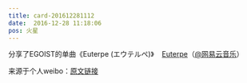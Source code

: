 ```yaml
---
title: card-201612281112
date:  2016-12-28 11:18:06
pos: 火星
---
```

分享了EGOIST的单曲《Euterpe (エウテルペ)》<a  href="https://weibo.cn/sinaurl?u=http%3A%2F%2F163.lu%2FG5iXT3" data-hide=""><span class='url-icon'><img style='width: 1rem;height: 1rem' src='https://h5.sinaimg.cn/upload/2015/09/25/3/timeline_card_small_web_default.png'></span><span class="surl-text">Euterpe</span></a>（<a href='/n/网易云音乐'>@网易云音乐</a>） 

来源于个人weibo：[原文链接](https://m.weibo.cn/status/EoaUY9X3D?mblogid=EoaUY9X3D)